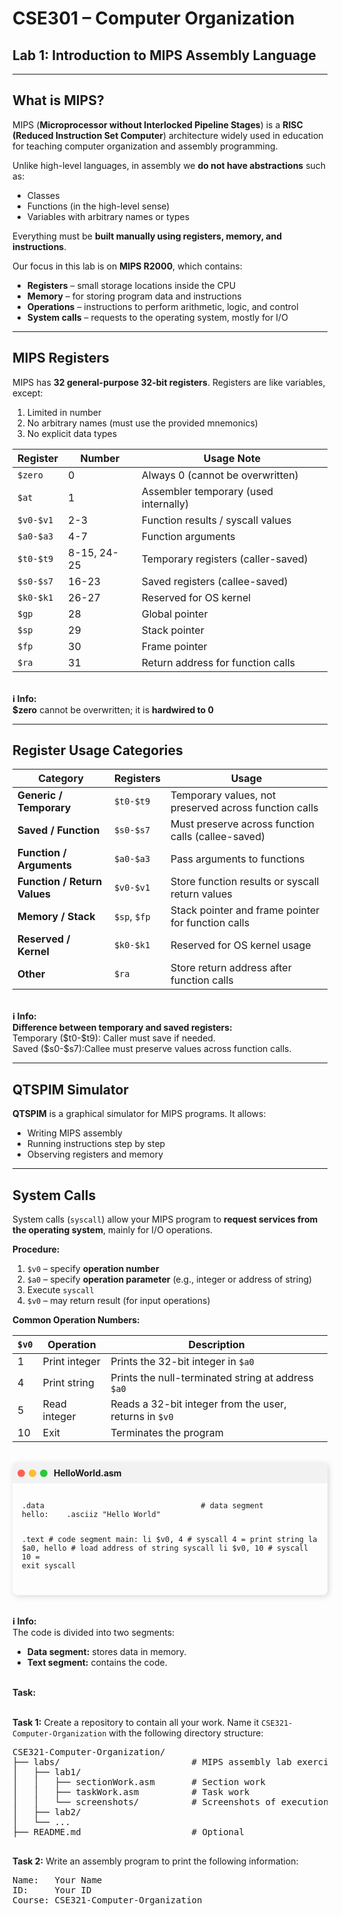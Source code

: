 # CSE301 – Computer Organization  
## Lab 1: Introduction to MIPS Assembly Language
---

## What is MIPS?

MIPS (**Microprocessor without Interlocked Pipeline Stages**) is a **RISC (Reduced Instruction Set Computer**) architecture widely used in education for teaching computer organization and assembly programming.  

Unlike high-level languages, in assembly we **do not have abstractions** such as:

- Classes  
- Functions (in the high-level sense)  
- Variables with arbitrary names or types  

Everything must be **built manually using registers, memory, and instructions**.

Our focus in this lab is on **MIPS R2000**, which contains:

- **Registers** – small storage locations inside the CPU  
- **Memory** – for storing program data and instructions  
- **Operations** – instructions to perform arithmetic, logic, and control  
- **System calls** – requests to the operating system, mostly for I/O  

---

## MIPS Registers

MIPS has **32 general-purpose 32-bit registers**. Registers are like variables, except:

1. Limited in number  
2. No arbitrary names (must use the provided mnemonics)  
3. No explicit data types  

| Register | Number | Usage Note |
|----------|--------|------------|
| `$zero`  | 0      | Always 0 (cannot be overwritten) |
| `$at`    | 1      | Assembler temporary (used internally) |
| `$v0-$v1`| 2-3    | Function results / syscall values |
| `$a0-$a3`| 4-7    | Function arguments |
| `$t0-$t9`| 8-15, 24-25 | Temporary registers (caller-saved) |
| `$s0-$s7`| 16-23  | Saved registers (callee-saved) |
| `$k0-$k1`| 26-27  | Reserved for OS kernel |
| `$gp`    | 28     | Global pointer |
| `$sp`    | 29     | Stack pointer |
| `$fp`    | 30     | Frame pointer |
| `$ra`    | 31     | Return address for function calls |

<br>

<div class="info">
  <strong>ℹ️ Info:</strong> <br> 
  <b>$zero</b> cannot be overwritten; it is <b>hardwired to 0</b>
</div>


---

## Register Usage Categories

| Category        | Registers | Usage |
|-----------------|-----------|-------|
| **Generic / Temporary** | `$t0-$t9` | Temporary values, not preserved across function calls |
| **Saved / Function** | `$s0-$s7` | Must preserve across function calls (callee-saved) |
| **Function / Arguments** | `$a0-$a3` | Pass arguments to functions |
| **Function / Return Values** | `$v0-$v1` | Store function results or syscall return values |
| **Memory / Stack** | `$sp`, `$fp` | Stack pointer and frame pointer for function calls |
| **Reserved / Kernel** | `$k0-$k1` | Reserved for OS kernel usage |
| **Other** | `$ra` | Store return address after function calls |


<br>

<div class="info">
  <strong>ℹ️ Info:</strong> <br> 
  <b>Difference between temporary and saved registers:</b><br/> 
    Temporary ($t0-$t9): Caller must save if needed.<br/>
    Saved ($s0-$s7):Callee must preserve values across function calls.
</div>


---

## QTSPIM Simulator

**QTSPIM** is a graphical simulator for MIPS programs. It allows:

- Writing MIPS assembly  
- Running instructions step by step  
- Observing registers and memory  

---

## System Calls

System calls (`syscall`) allow your MIPS program to **request services from the operating system**, mainly for I/O operations.  

**Procedure:**

1. `$v0` – specify **operation number**  
2. `$a0` – specify **operation parameter** (e.g., integer or address of string)  
3. Execute `syscall`  
4. `$v0` – may return result (for input operations)  

**Common Operation Numbers:**

| `$v0` | Operation | Description |
|-------|-----------|-------------|
| 1     | Print integer | Prints the 32-bit integer in `$a0` |
| 4     | Print string  | Prints the null-terminated string at address `$a0` |
| 5     | Read integer  | Reads a 32-bit integer from the user, returns in `$v0` |
| 10    | Exit          | Terminates the program |


<br/>

<div style="border-radius: 8px; margin: auto; box-shadow: 2px 2px 10px rgba(0,0,0,0.15);">
  <div style="background: #f2f2f2; padding: 8px; border-top-left-radius: 8px; border-top-right-radius: 8px; display: flex; align-items: center">
    <div style="width: 12px; height: 12px; background: #ff5f56; border-radius: 50%; margin-right: 6px;"></div>
    <div style="width: 12px; height: 12px; background: #ffbd2e; border-radius: 50%; margin-right: 6px;"></div>
    <div style="width: 12px; height: 12px; background: #27c93f; border-radius: 50%; margin-right: 10px;"></div>
    <strong>HelloWorld.asm</strong>
  </div>
<pre style="margin:15px" ><code class="language-armasm">
.data                                   # data segment
hello:    .asciiz "Hello World"


.text                                   # code segment
main:
    li $v0, 4                           # syscall 4 = print string
    la $a0, hello                       # load address of string
    syscall
    li $v0, 10                          # syscall 10 = exit
    syscall 

</code></pre>
</div>
<br>

<div class="info">
  <strong>ℹ️ Info:</strong><br>
  The code is divided into two segments:
  <ul>
    <li><strong>Data segment:</strong> stores data in memory.</li>
    <li><strong>Text segment:</strong> contains the code.</li>
  </ul>
</div><br>

<div class="task">
  <strong>Task:</strong>
  <br><br>
  
  <strong>Task 1:</strong> Create a repository to contain all your work. Name it <code>CSE321-Computer-Organization</code> with the following directory structure:
  <pre>
CSE321-Computer-Organization/
├── labs/                         # MIPS assembly lab exercises (QtSPIM)
│   ├── lab1/
│   │   ├── sectionWork.asm       # Section work
│   │   ├── taskWork.asm          # Task work
│   │   └── screenshots/          # Screenshots of execution
│   ├── lab2/
│   └── ...
├── README.md                     # Optional
  </pre>

  <strong>Task 2:</strong> Write an assembly program to print the following information:
  <pre>
Name:   Your Name
ID:     Your ID
Course: CSE321-Computer-Organization
  </pre>
</div>







